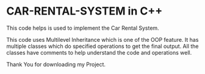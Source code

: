 # CAR-RENTAL-SYSTEM in C++
This code helps is used to implement the Car Rental System.

This code uses Multilevel Inheritance which is one of the OOP feature. It has multiple classes which do specified operations to get the final output.
All the classes have comments to help understand the code and operations well.

Thank You for downloading my Project.

